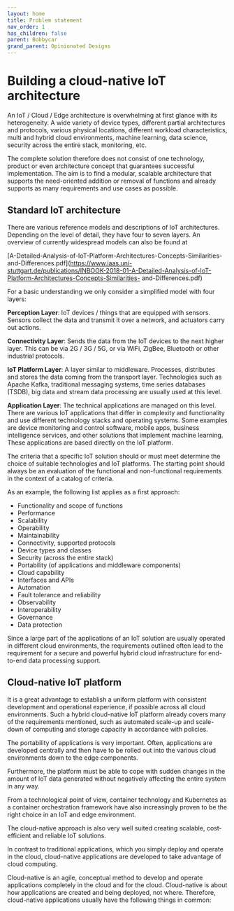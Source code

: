 ```yaml
---
layout: home
title: Problem statement
nav_order: 1
has_children: false
parent: Bobbycar
grand_parent: Opinionated Designs
---
```


# Building a cloud-native IoT architecture

An IoT / Cloud / Edge architecture is overwhelming at first glance with its heterogeneity. A wide variety of device types, different partial architectures and protocols, various physical locations, different workload characteristics, multi and hybrid cloud environments, machine learning, data science, security across the entire stack, monitoring, etc.

The complete solution therefore does not consist of one technology, product or even architecture concept that guarantees successful implementation. The aim is to find a modular, scalable architecture that supports the need-oriented addition or removal of functions and already supports as many requirements and use cases as possible.

## Standard IoT architecture
There are various reference models and descriptions of IoT architectures. Depending on the level of detail, they have four to seven layers. An overview of currently widespread models can also be found at

[A-Detailed-Analysis-of-IoT-Platform-Architectures-Concepts-Similarities- and-Differences.pdf](https://www.iaas.uni-stuttgart.de/publications/INBOOK-2018-01-A-Detailed-Analysis-of-IoT-Platform-Architectures-Concepts-Similarities- and-Differences.pdf) 

For a basic understanding we only consider a simplified model with four layers:

**Perception Layer**: IoT devices / things that are equipped with sensors. Sensors collect the data and transmit it over a network, and actuators carry out actions.

**Connectivity Layer**: Sends the data from the IoT devices to the next higher layer. This can be via 2G / 3G / 5G, or via WiFi, ZigBee, Bluetooth or other industrial protocols. 

**IoT Platform Layer**: A layer similar to middleware. Processes, distributes and stores the data coming from the transport layer. Technologies such as Apache Kafka, traditional messaging systems, time series databases (TSDB), big data and stream data processing are usually used at this level.

**Application Layer**: The technical applications are managed on this level. There are various IoT applications that differ in complexity and functionality and use different technology stacks and operating systems. Some examples are device monitoring and control software, mobile apps, business intelligence services, and other solutions that implement machine learning. These applications are based directly on the IoT platform.

The criteria that a specific IoT solution should or must meet determine the choice of suitable technologies and IoT platforms. The starting point should always be an evaluation of the functional and non-functional requirements in the context of a catalog of criteria.

As an example, the following list applies as a first approach:

- Functionality and scope of functions
- Performance
- Scalability
- Operability
- Maintainability
- Connectivity, supported protocols
- Device types and classes
- Security (across the entire stack)
- Portability (of applications and middleware components)
- Cloud capability 
- Interfaces and APIs
- Automation
- Fault tolerance and reliability
- Observability
- Interoperability
- Governance 
- Data protection

Since a large part of the applications of an IoT solution are usually operated in different cloud environments, the requirements outlined often lead to the requirement for a secure and powerful hybrid cloud infrastructure for end-to-end data processing support.

## Cloud-native IoT platform
It is a great advantage to establish a uniform platform with consistent development and operational experience, if possible across all cloud environments. Such a hybrid cloud-native IoT platform already covers many of the requirements mentioned, such as automated scale-up and scale-down of computing and storage capacity in accordance with policies. 

The portability of applications is very important. Often, applications are developed centrally and then have to be rolled out into the various cloud environments down to the edge components. 

Furthermore, the platform must be able to cope with sudden changes in the amount of IoT data generated without negatively affecting the entire system in any way. 

From a technological point of view, container technology and Kubernetes as a container orchestration framework have also increasingly proven to be the right choice in an IoT and edge environment. 

The cloud-native approach is also very well suited creating scalable, cost-efficient and reliable IoT solutions. 

In contrast to traditional applications, which you simply deploy and operate in the cloud, cloud-native applications are developed to take advantage of cloud computing. 

Cloud-native is an agile, conceptual method to develop and operate applications completely in the cloud and for the cloud. Cloud-native is about how applications are created and being deployed, not where. Therefore, cloud-native applications usually have the following things in common: